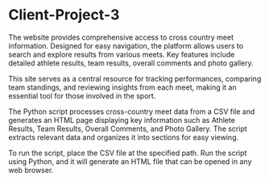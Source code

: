# Client-Project-3
The website provides comprehensive access to cross country meet information. Designed for easy navigation, the platform allows users to search and explore results from various meets. Key features include detailed athlete results, team results, overall comments and photo gallery.

This site serves as a central resource for tracking performances, comparing team standings, and reviewing insights from each meet, making it an essential tool for those involved in the sport.

The Python script processes cross-country meet data from a CSV file and generates an HTML page displaying key information such as Athlete Results, Team Results, Overall Comments, and Photo Gallery. The script extracts relevant data and organizes it into sections for easy viewing.

To run the script, place the CSV file at the specified path. Run the script using Python, and it will generate an HTML file that can be opened in any web browser.


